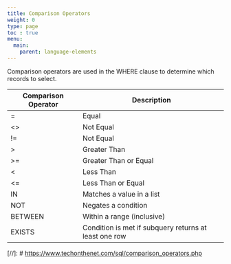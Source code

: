 ```yaml
---
title: Comparison Operators
weight: 0
type: page
toc : true
menu:
  main:
    parent: language-elements
---
```

Comparison operators are used in the WHERE clause to determine which records to select.


| Comparison Operator | Description
| -------------------	| -------------	
| =	                  | Equal 
| <>                  | Not Equal 
| !=                  | Not Equal 
| >                   | Greater Than 
| >=                  | Greater Than or Equal
| <	                  | Less Than 
| <=	                | Less Than or Equal 
| IN	                | Matches a value in a list 
| NOT                 | Negates a condition 
| BETWEEN             | Within a range (inclusive)
| EXISTS              | Condition is met if subquery returns at least one row
 


[//]: # https://www.techonthenet.com/sql/comparison_operators.php
